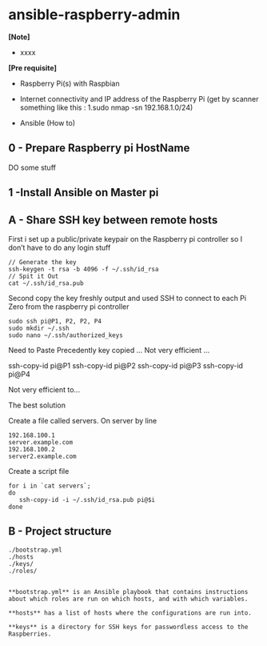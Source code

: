 # ansible-raspberry-admin

**[Note]**
- xxxx

**[Pre requisite]**
- Raspberry Pi(s) with Raspbian

- Internet connectivity and IP address of the Raspberry Pi (get by scanner something like this : 
	1.sudo nmap -sn 192.168.1.0/24)

- Ansible (How to)


## 0 - Prepare Raspberry pi HostName

DO some stuff

## 1  -Install Ansible on Master pi


## A - Share SSH key between remote hosts
First i set up a public/private keypair on the Raspberry pi controller so I don’t have to do any login stuff

    // Generate the key
    ssh-keygen -t rsa -b 4096 -f ~/.ssh/id_rsa
    // Spit it Out
    cat ~/.ssh/id_rsa.pub
    
Second copy the key freshly output and used SSH to connect to each Pi Zero from the raspberry pi controller

    sudo ssh pi@P1, P2, P2, P4
    sudo mkdir ~/.ssh
    sudo nano ~/.ssh/authorized_keys

Need to Paste Precedently key copied ... Not very efficient ...

ssh-copy-id pi@P1
ssh-copy-id pi@P2
ssh-copy-id pi@P3
ssh-copy-id pi@P4

Not very efficient to...

The best solution

Create a file called servers. On server by line

    192.168.100.1
    server.example.com
    192.168.100.2
    server2.example.com
    
Create a script file

    for i in `cat servers`;
    do
       ssh-copy-id -i ~/.ssh/id_rsa.pub pi@$i
    done

## B - Project structure

    ./bootstrap.yml
    ./hosts
    ./keys/
    ./roles/
    
    
    **bootstrap.yml** is an Ansible playbook that contains instructions about which roles are run on which hosts, and with which variables.
    
    **hosts** has a list of hosts where the configurations are run into.

    **keys** is a directory for SSH keys for passwordless access to the Raspberries.

   
